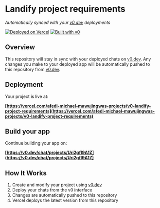 # Landify project requirements

*Automatically synced with your [v0.dev](https://v0.dev) deployments*

[![Deployed on Vercel](https://img.shields.io/badge/Deployed%20on-Vercel-black?style=for-the-badge&logo=vercel)](https://vercel.com/afedi-michael-mawujingwas-projects/v0-landify-project-requirements)
[![Built with v0](https://img.shields.io/badge/Built%20with-v0.dev-black?style=for-the-badge)](https://v0.dev/chat/projects/Uri2gfI9A1Z)

## Overview

This repository will stay in sync with your deployed chats on [v0.dev](https://v0.dev).
Any changes you make to your deployed app will be automatically pushed to this repository from [v0.dev](https://v0.dev).

## Deployment

Your project is live at:

**[https://vercel.com/afedi-michael-mawujingwas-projects/v0-landify-project-requirements](https://vercel.com/afedi-michael-mawujingwas-projects/v0-landify-project-requirements)**

## Build your app

Continue building your app on:

**[https://v0.dev/chat/projects/Uri2gfI9A1Z](https://v0.dev/chat/projects/Uri2gfI9A1Z)**

## How It Works

1. Create and modify your project using [v0.dev](https://v0.dev)
2. Deploy your chats from the v0 interface
3. Changes are automatically pushed to this repository
4. Vercel deploys the latest version from this repository